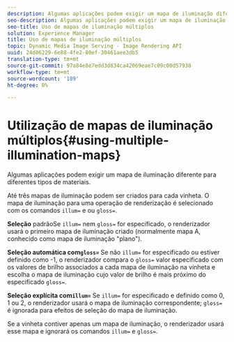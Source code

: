 ```yaml
---
description: Algumas aplicações podem exigir um mapa de iluminação diferente para diferentes tipos de materiais.
seo-description: Algumas aplicações podem exigir um mapa de iluminação diferente para diferentes tipos de materiais.
seo-title: Uso de mapas de iluminação múltiplos
solution: Experience Manager
title: Uso de mapas de iluminação múltiplos
topic: Dynamic Media Image Serving - Image Rendering API
uuid: 24d86229-6e88-4fe2-80ef-30461aee3db5
translation-type: tm+mt
source-git-commit: 97a84e8e7edd3d834ca42069eae7c09c00d57938
workflow-type: tm+mt
source-wordcount: '189'
ht-degree: 0%

---
```



# Utilização de mapas de iluminação múltiplos{#using-multiple-illumination-maps}

Algumas aplicações podem exigir um mapa de iluminação diferente para diferentes tipos de materiais.

Até três mapas de iluminação podem ser criados para cada vinheta. O mapa de iluminação para uma operação de renderização é selecionado com os comandos `illum=` e ou `gloss=`.

**Seleção** padrãoSe  `illum=` nem  `gloss=` for especificado, o renderizador usará o primeiro mapa de iluminação criado (normalmente mapa A, conhecido como mapa de iluminação &quot;plano&quot;).

**Seleção automática com`gloss=`** Se não  `illum=` for especificado ou estiver definido como -1, o renderizador compara o  `gloss=` valor especificado com os valores de brilho associados a cada mapa de iluminação na vinheta e escolha o mapa de iluminação cujo valor de brilho é mais próximo do especificado  `gloss=`.

**Seleção explícita com`illum=`** Se  `illum=` for especificado e definido como 0, 1 ou 2, o renderizador usará o mapa de iluminação correspondente;  `gloss=` é ignorada para efeitos de seleção do mapa de iluminação.

Se a vinheta contiver apenas um mapa de iluminação, o renderizador usará esse mapa e ignorará os comandos `illum=` e `gloss=`.

